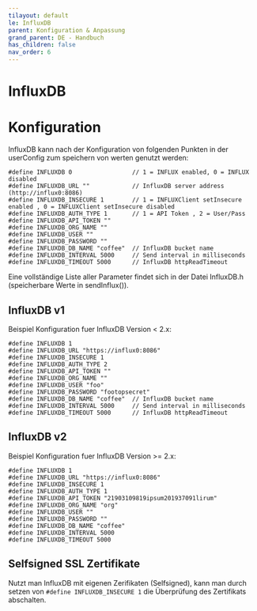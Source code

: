 ```yaml
---
tilayout: default
le: InfluxDB
parent: Konfiguration & Anpassung
grand_parent: DE - Handbuch
has_children: false
nav_order: 6
---
```


# InfluxDB

# Konfiguration

InfluxDB kann nach der Konfiguration von folgenden Punkten in der userConfig zum speichern von werten genutzt werden:

```
#define INFLUXDB 0                 // 1 = INFLUX enabled, 0 = INFLUX disabled
#define INFLUXDB_URL ""            // InfluxDB server address (http://influx0:8086)
#define INFLUXDB_INSECURE 1        // 1 = INFLUXClient setInsecure enabled , 0 = INFLUXClient setInsecure disabled
#define INFLUXDB_AUTH_TYPE 1       // 1 = API Token , 2 = User/Pass
#define INFLUXDB_API_TOKEN ""
#define INFLUXDB_ORG_NAME ""
#define INFLUXDB_USER ""
#define INFLUXDB_PASSWORD ""
#define INFLUXDB_DB_NAME "coffee"  // InfluxDB bucket name
#define INFLUXDB_INTERVAL 5000     // Send interval in milliseconds
#define INFLUXDB_TIMEOUT 5000      // InfluxDB httpReadTimeout
```

Eine vollständige Liste aller Parameter findet sich in der Datei InfluxDB.h (speicherbare Werte in sendInflux()).

## InfluxDB v1

Beispiel Konfiguration fuer InfluxDB Version < 2.x:

```
#define INFLUXDB 1
#define INFLUXDB_URL "https://influx0:8086"
#define INFLUXDB_INSECURE 1
#define INFLUXDB_AUTH_TYPE 2
#define INFLUXDB_API_TOKEN ""
#define INFLUXDB_ORG_NAME ""
#define INFLUXDB_USER "foo"
#define INFLUXDB_PASSWORD "footopsecret"
#define INFLUXDB_DB_NAME "coffee"  // InfluxDB bucket name
#define INFLUXDB_INTERVAL 5000     // Send interval in milliseconds
#define INFLUXDB_TIMEOUT 5000      // InfluxDB httpReadTimeout
```

## InfluxDB v2

Beispiel Konfiguration fuer InfluxDB Version >= 2.x:

```
#define INFLUXDB 1
#define INFLUXDB_URL "https://influx0:8086"
#define INFLUXDB_INSECURE 1
#define INFLUXDB_AUTH_TYPE 1
#define INFLUXDB_API_TOKEN "21903109819ipsum201937091lirum"
#define INFLUXDB_ORG_NAME "org"
#define INFLUXDB_USER ""
#define INFLUXDB_PASSWORD ""
#define INFLUXDB_DB_NAME "coffee"
#define INFLUXDB_INTERVAL 5000
#define INFLUXDB_TIMEOUT 5000
```

## Selfsigned SSL Zertifikate

Nutzt man InfluxDB mit eigenen Zerifikaten (Selfsigned), kann man durch setzen von `#define INFLUXDB_INSECURE 1` die Überprüfung des Zertifikats abschalten.
